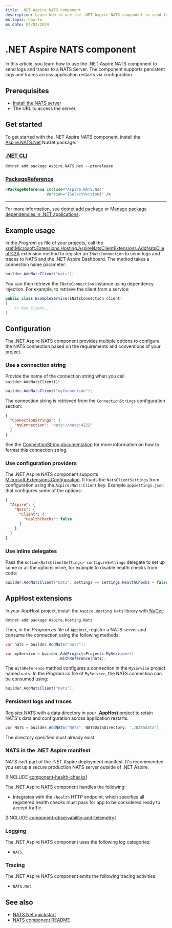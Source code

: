 ```yaml
---
title: .NET Aspire NATS component
description: Learn how to use the .NET Aspire NATS component to send logs and traces to a NATS Server.
ms.topic: how-to
ms.date: 04/03/2024
---
```


# .NET Aspire NATS component

In this article, you learn how to use the .NET Aspire NATS component to send logs and traces to a NATS Server. The component supports persistent logs and traces across application restarts via configuration.

## Prerequisites

- [Install the NATS server](https://docs.nats.io/running-a-nats-service/introduction/installation)
- The URL to access the server.

## Get started

To get started with the .NET Aspire NATS component, install the [Aspire.NATS.Net](https://www.nuget.org/packages/Aspire.NATS) NuGet package.

### [.NET CLI](#tab/dotnet-cli)

```dotnetcli
dotnet add package Aspire.NATS.Net --prerelease
```

### [PackageReference](#tab/package-reference)

```xml
<PackageReference Include="Aspire.NATS.Net"
                  Version="[SelectVersion]" />
```

---

For more information, see [dotnet add package](/dotnet/core/tools/dotnet-add-package) or [Manage package dependencies in .NET applications](/dotnet/core/tools/dependencies).

## Example usage

In the _Program.cs_ file of your projects, call the <xref:Microsoft.Extensions.Hosting.AspireNatsClientExtensions.AddNatsClient%2A> extension method to register an `INatsConnection` to send logs and traces to NATS and the .NET Aspire Dashboard. The method takes a connection name parameter.

```csharp
builder.AddNatsClient("nats");
```

You can then retrieve the `INatsConnection` instance using dependency injection. For example, to retrieve the client from a service:

```csharp
public class ExampleService(INatsConnection client)
{
    // Use client...
}
```

## Configuration

The .NET Aspire NATS component provides multiple options to configure the NATS connection based on the requirements and conventions of your project.

### Use a connection string

Provide the name of the connection string when you call `builder.AddNatsClient()`:

```csharp
builder.AddNatsClient("myConnection");
```

The connection string is retrieved from the `ConnectionStrings` configuration section:

```json
{
  "ConnectionStrings": {
    "myConnection": "nats://nats:4222"
  }
}
```

See the [ConnectionString documentation](https://docs.nats.io/using-nats/developer/connecting#nats-url) for more information on how to format this connection string.

### Use configuration providers

The .NET Aspire NATS component supports [Microsoft.Extensions.Configuration](/dotnet/api/microsoft.extensions.configuration). It loads the `NatsClientSettings` from configuration using the `Aspire:Nats:Client` key. Example `appsettings.json` that configures some of the options:

```json
{
  "Aspire": {
    "Nats": {
      "Client": {
        "HealthChecks": false
      }
    }
  }
}
```

### Use inline delegates

Pass the `Action<NatsClientSettings> configureSettings` delegate to set up some or all the options inline, for example to disable health checks from code:

```csharp
builder.AddNatsClient("nats", settings => settings.HealthChecks = false);
```

## AppHost extensions

In your AppHost project, install the `Aspire.Hosting.Nats` library with [NuGet](https://www.nuget.org):

```dotnetcli
dotnet add package Aspire.Hosting.Nats
```

Then, in the _Program.cs_ file of `AppHost`, register a NATS server and consume the connection using the following methods:

```csharp
var nats = builder.AddNats("nats");

var myService = builder.AddProject<Projects.MyService>()
                       .WithReference(nats);
```

The `WithReference` method configures a connection in the `MyService` project named `nats`. In the _Program.cs_ file of `MyService`, the NATS connection can be consumed using:

```csharp
builder.AddNatsClient("nats");
```

### Persistent logs and traces

Register NATS with a data directory in your **.AppHost** project to retain NATS's data and configuration across application restarts.

```csharp
var NATS = builder.AddNATS("NATS", NATSDataDirectory: "./NATSdata");
```

The directory specified must already exist.

### NATS in the .NET Aspire manifest

NATS isn't part of the .NET Aspire deployment manifest. It's recommended you set up a secure production NATS server outside of .NET Aspire.

[!INCLUDE [component-health-checks](../includes/component-health-checks.md)]

The .NET Aspire NATS component handles the following:

- Integrates with the `/health` HTTP endpoint, which specifies all registered health checks must pass for app to be considered ready to accept traffic.

[!INCLUDE [component-observability-and-telemetry](../includes/component-observability-and-telemetry.md)]

### Logging

The .NET Aspire NATS component uses the following log categories:

- `NATS`

### Tracing

The .NET Aspire NATS component emits the following tracing activities:

- `NATS.Net`

## See also

- [NATS.Net quickstart](https://nats-io.github.io/nats.net.v2/documentation/intro.html?tabs=core-nats)
- [NATS component README](https://github.com/dotnet/aspire/tree/main/src/Components/README.md)
